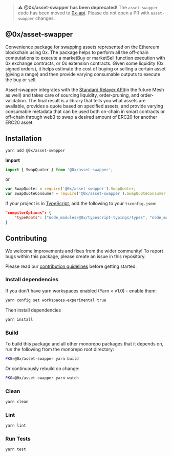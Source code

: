 > :warning: **@0x/asset-swapper has been deprecated!** The `asset-swapper` code has been moved to [0x-api](https://github.com/0xProject/0x-api). Please do not open a PR with `asset-swapper` changes.

## @0x/asset-swapper

Convenience package for swapping assets represented on the Ethereum blockchain using 0x. The package helps to perform all the off-chain computations to execute a marketBuy or marketSell function execution with 0x exchange contracts, or 0x extension contracts. Given some liquidity (0x signed orders), it helps estimate the cost of buying or selling a certain asset (giving a range) and then provide varying consumable outputs to execute the buy or sell.

Asset-swapper integrates with the [Standard Relayer API](https://github.com/0xProject/standard-relayer-api)(in the future Mesh as well) and takes care of sourcing liquidity, order-pruning, and order-validation. The final result is a library that tells you what assets are available, provides a quote based on specified assets, and provide varying consumable metadata that can be used both on-chain in smart contracts or off-chain through web3 to swap a desired amount of ERC20 for another ERC20 asset.

## Installation

```bash
yarn add @0x/asset-swapper
```

**Import**

```typescript
import { SwapQuoter } from '@0x/asset-swapper';
```

or

```javascript
var SwapQuoter = require('@0x/asset-swapper').SwapQuoter;
var SwapQuoteConsumer = require('@0x/asset-swapper').SwapQuoteConsumer;
```

If your project is in [TypeScript](https://www.typescriptlang.org/), add the following to your `tsconfig.json`:

```json
"compilerOptions": {
    "typeRoots": ["node_modules/@0x/typescript-typings/types", "node_modules/@types"],
}
```

## Contributing

We welcome improvements and fixes from the wider community! To report bugs within this package, please create an issue in this repository.

Please read our [contribution guidelines](../../CONTRIBUTING.md) before getting started.

### Install dependencies

If you don't have yarn workspaces enabled (Yarn < v1.0) - enable them:

```bash
yarn config set workspaces-experimental true
```

Then install dependencies

```bash
yarn install
```

### Build

To build this package and all other monorepo packages that it depends on, run the following from the monorepo root directory:

```bash
PKG=@0x/asset-swapper yarn build
```

Or continuously rebuild on change:

```bash
PKG=@0x/asset-swapper yarn watch
```

### Clean

```bash
yarn clean
```

### Lint

```bash
yarn lint
```

### Run Tests

```bash
yarn test
```
